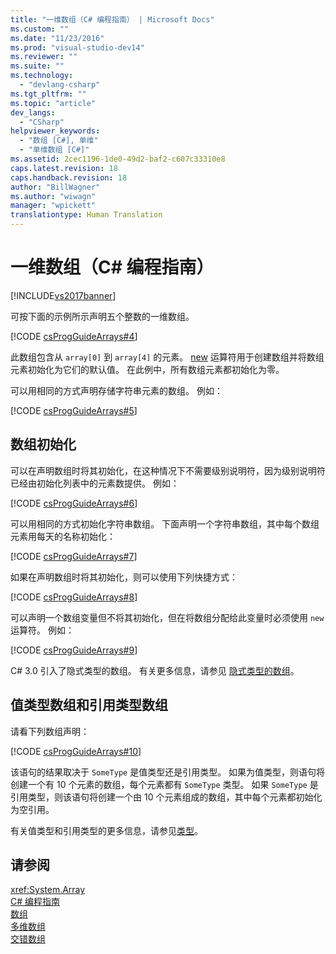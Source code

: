 ```yaml
---
title: "一维数组（C# 编程指南） | Microsoft Docs"
ms.custom: ""
ms.date: "11/23/2016"
ms.prod: "visual-studio-dev14"
ms.reviewer: ""
ms.suite: ""
ms.technology: 
  - "devlang-csharp"
ms.tgt_pltfrm: ""
ms.topic: "article"
dev_langs: 
  - "CSharp"
helpviewer_keywords: 
  - "数组 [C#], 单维"
  - "单维数组 [C#]"
ms.assetid: 2cec1196-1de0-49d2-baf2-c607c33310e8
caps.latest.revision: 18
caps.handback.revision: 18
author: "BillWagner"
ms.author: "wiwagn"
manager: "wpickett"
translationtype: Human Translation
---
```

# 一维数组（C# 编程指南）
[!INCLUDE[vs2017banner](../../../csharp/includes/vs2017banner.md)]

可按下面的示例所示声明五个整数的一维数组。  
  
 [!CODE [csProgGuideArrays#4](../CodeSnippet/VS_Snippets_VBCSharp/csProgGuideArrays#4)]  
  
 此数组包含从 `array[0]` 到 `array[4]` 的元素。  [new](../../../csharp/language-reference/keywords/new.md) 运算符用于创建数组并将数组元素初始化为它们的默认值。  在此例中，所有数组元素都初始化为零。  
  
 可以用相同的方式声明存储字符串元素的数组。  例如：  
  
 [!CODE [csProgGuideArrays#5](../CodeSnippet/VS_Snippets_VBCSharp/csProgGuideArrays#5)]  
  
## 数组初始化  
 可以在声明数组时将其初始化，在这种情况下不需要级别说明符，因为级别说明符已经由初始化列表中的元素数提供。  例如：  
  
 [!CODE [csProgGuideArrays#6](../CodeSnippet/VS_Snippets_VBCSharp/csProgGuideArrays#6)]  
  
 可以用相同的方式初始化字符串数组。  下面声明一个字符串数组，其中每个数组元素用每天的名称初始化：  
  
 [!CODE [csProgGuideArrays#7](../CodeSnippet/VS_Snippets_VBCSharp/csProgGuideArrays#7)]  
  
 如果在声明数组时将其初始化，则可以使用下列快捷方式：  
  
 [!CODE [csProgGuideArrays#8](../CodeSnippet/VS_Snippets_VBCSharp/csProgGuideArrays#8)]  
  
 可以声明一个数组变量但不将其初始化，但在将数组分配给此变量时必须使用 `new` 运算符。  例如：  
  
 [!CODE [csProgGuideArrays#9](../CodeSnippet/VS_Snippets_VBCSharp/csProgGuideArrays#9)]  
  
 C\# 3.0 引入了隐式类型的数组。  有关更多信息，请参见 [隐式类型的数组](../../../csharp/programming-guide/arrays/implicitly-typed-arrays.md)。  
  
## 值类型数组和引用类型数组  
 请看下列数组声明：  
  
 [!CODE [csProgGuideArrays#10](../CodeSnippet/VS_Snippets_VBCSharp/csProgGuideArrays#10)]  
  
 该语句的结果取决于 `SomeType` 是值类型还是引用类型。  如果为值类型，则语句将创建一个有 10 个元素的数组，每个元素都有 `SomeType` 类型。  如果 `SomeType` 是引用类型，则该语句将创建一个由 10 个元素组成的数组，其中每个元素都初始化为空引用。  
  
 有关值类型和引用类型的更多信息，请参见[类型](../../../csharp/language-reference/keywords/types.md)。  
  
## 请参阅  
 <xref:System.Array>   
 [C\# 编程指南](../../../csharp/programming-guide/index.md)   
 [数组](../../../csharp/programming-guide/arrays/index.md)   
 [多维数组](../../../csharp/programming-guide/arrays/multidimensional-arrays.md)   
 [交错数组](../../../csharp/programming-guide/arrays/jagged-arrays.md)